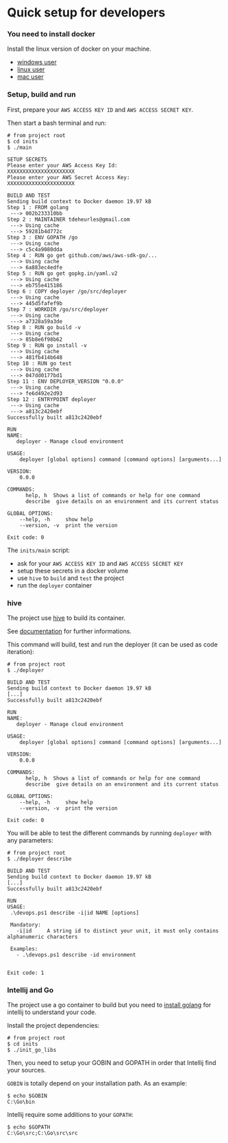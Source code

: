 # Quick setup for developers
### You need to install docker
Install the linux version of docker on your machine.
- [windows user](https://www.docker.com/products/docker#windows)
- [linux user](https://www.docker.com/products/docker#linux)
- [mac user](https://www.docker.com/products/docker#mac)

### Setup, build and run
First, prepare your `AWS ACCESS KEY ID` and `AWS ACCESS SECRET KEY`.

Then start a bash terminal and run:

```console
# from project root
$ cd inits
$ ./main

SETUP SECRETS
Please enter your AWS Access Key Id:
XXXXXXXXXXXXXXXXXXXXXX
Please enter your AWS Secret Access Key:
XXXXXXXXXXXXXXXXXXXXXX

BUILD AND TEST
Sending build context to Docker daemon 19.97 kB
Step 1 : FROM golang
 ---> 002b233310bb
Step 2 : MAINTAINER tdeheurles@gmail.com
 ---> Using cache
 ---> 59281b4d772c
Step 3 : ENV GOPATH /go
 ---> Using cache
 ---> c5c4a9080dda
Step 4 : RUN go get github.com/aws/aws-sdk-go/...
 ---> Using cache
 ---> 6a883ec4edfe
Step 5 : RUN go get gopkg.in/yaml.v2
 ---> Using cache
 ---> eb755e415186
Step 6 : COPY deployer /go/src/deployer
 ---> Using cache
 ---> 445d5fafef9b
Step 7 : WORKDIR /go/src/deployer
 ---> Using cache
 ---> a7328a59a3de
Step 8 : RUN go build -v
 ---> Using cache
 ---> 85b8e6f98b62
Step 9 : RUN go install -v
 ---> Using cache
 ---> 481fb414b648
Step 10 : RUN go test
 ---> Using cache
 ---> 047dd0177bd1
Step 11 : ENV DEPLOYER_VERSION "0.0.0"
 ---> Using cache
 ---> fe6d492e2d93
Step 12 : ENTRYPOINT deployer
 ---> Using cache
 ---> a813c2420ebf
Successfully built a813c2420ebf

RUN
NAME:
   deployer - Manage cloud environment

USAGE:
    deployer [global options] command [command options] [arguments...]

VERSION:
    0.0.0

COMMANDS:
      help, h  Shows a list of commands or help for one command
      describe  give details on an environment and its current status

GLOBAL OPTIONS:
    --help, -h     show help
    --version, -v  print the version

Exit code: 0

```

The `inits/main` script:
- ask for your `AWS ACCESS KEY ID` and `AWS ACCESS SECRET KEY`
- setup these secrets in a docker volume
- use `hive` to `build` and `test` the project
- run the `deployer` container

### hive
The project use [hive](https://github.com/tdeheurles/hive) to build its container.

See [documentation](https://tdeheurles.gitbooks.io/hive/content/index.html) for further informations.

This command will build, test and run the deployer (it can be used as code iteration):
```console
# from project root
$ ./deployer

BUILD AND TEST
Sending build context to Docker daemon 19.97 kB
[...]
Successfully built a813c2420ebf

RUN
NAME:
   deployer - Manage cloud environment

USAGE:
    deployer [global options] command [command options] [arguments...]

VERSION:
    0.0.0

COMMANDS:
      help, h  Shows a list of commands or help for one command
      describe  give details on an environment and its current status

GLOBAL OPTIONS:
    --help, -h     show help
    --version, -v  print the version

Exit code: 0

```

You will be able to test the different commands by running `deployer` with any parameters:
```console
# from project root
$ ./deployer describe

BUILD AND TEST
Sending build context to Docker daemon 19.97 kB
[...]
Successfully built a813c2420ebf

RUN
USAGE:
 .\devops.ps1 describe -i|id NAME [options]

 Mandatory:
   -i|id     A string id to distinct your unit, it must only contains alphanumeric characters

 Examples:
   - .\devops.ps1 describe -id environment


Exit code: 1

```

### Intellij and Go
The project use a go container to build but you need to [install golang](https://golang.org/dl/) for intellij to understand your code.

Install the project dependencies:
```console
# from project root
$ cd inits
$ ./init_go_libs
```

Then, you need to setup your GOBIN and GOPATH in order that Intellij find your sources.

`GOBIN` is totally depend on your installation path. As an example:
```console
$ echo $GOBIN
C:\Go\bin
```

Intellij require some additions to your `GOPATH`:
```console
$ echo $GOPATH
C:\Go\src;C:\Go\src\src
```

